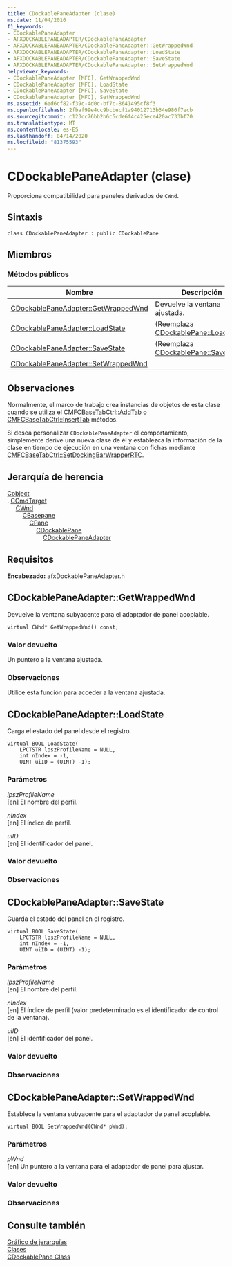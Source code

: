 ```yaml
---
title: CDockablePaneAdapter (clase)
ms.date: 11/04/2016
f1_keywords:
- CDockablePaneAdapter
- AFXDOCKABLEPANEADAPTER/CDockablePaneAdapter
- AFXDOCKABLEPANEADAPTER/CDockablePaneAdapter::GetWrappedWnd
- AFXDOCKABLEPANEADAPTER/CDockablePaneAdapter::LoadState
- AFXDOCKABLEPANEADAPTER/CDockablePaneAdapter::SaveState
- AFXDOCKABLEPANEADAPTER/CDockablePaneAdapter::SetWrappedWnd
helpviewer_keywords:
- CDockablePaneAdapter [MFC], GetWrappedWnd
- CDockablePaneAdapter [MFC], LoadState
- CDockablePaneAdapter [MFC], SaveState
- CDockablePaneAdapter [MFC], SetWrappedWnd
ms.assetid: 6ed6cf82-f39c-4d0c-bf7c-8641495cf8f3
ms.openlocfilehash: 2fbaf99e4cc9bcbecf1a94012713b34e986f7ecb
ms.sourcegitcommit: c123cc76bb2b6c5cde6f4c425ece420ac733bf70
ms.translationtype: MT
ms.contentlocale: es-ES
ms.lasthandoff: 04/14/2020
ms.locfileid: "81375593"
---
```

# <a name="cdockablepaneadapter-class"></a>CDockablePaneAdapter (clase)

Proporciona compatibilidad para paneles derivados de `CWnd`.

## <a name="syntax"></a>Sintaxis

```
class CDockablePaneAdapter : public CDockablePane
```

## <a name="members"></a>Miembros

### <a name="public-methods"></a>Métodos públicos

|Nombre|Descripción|
|----------|-----------------|
|[CDockablePaneAdapter::GetWrappedWnd](#getwrappedwnd)|Devuelve la ventana ajustada.|
|[CDockablePaneAdapter::LoadState](#loadstate)|(Reemplaza [CDockablePane::LoadState](cdockablepane-class.md#loadstate).)|
|[CDockablePaneAdapter::SaveState](#savestate)|(Reemplaza [CDockablePane::SaveState](cdockablepane-class.md).)|
|[CDockablePaneAdapter::SetWrappedWnd](#setwrappedwnd)||

## <a name="remarks"></a>Observaciones

Normalmente, el marco de trabajo crea instancias de objetos de esta clase cuando se utiliza el [CMFCBaseTabCtrl::AddTab](../../mfc/reference/cmfcbasetabctrl-class.md#addtab) o [CMFCBaseTabCtrl::InsertTab](../../mfc/reference/cmfcbasetabctrl-class.md#inserttab) métodos.

Si desea personalizar `CDockablePaneAdapter` el comportamiento, simplemente derive una nueva clase de él y establezca la información de la clase en tiempo de ejecución en una ventana con fichas mediante [CMFCBaseTabCtrl::SetDockingBarWrapperRTC](../../mfc/reference/cmfcbasetabctrl-class.md#setdockingbarwrapperrtc).

## <a name="inheritance-hierarchy"></a>Jerarquía de herencia

[Cobject](../../mfc/reference/cobject-class.md)\
.&nbsp;[CCmdTarget](../../mfc/reference/ccmdtarget-class.md)\
&nbsp;&nbsp;&nbsp;&nbsp;&nbsp;[CWnd](../../mfc/reference/cwnd-class.md)\
&nbsp;&nbsp;&nbsp;&nbsp;&nbsp;&nbsp;&nbsp;&nbsp;&nbsp;[CBasepane](../../mfc/reference/cbasepane-class.md)\
&nbsp;&nbsp;&nbsp;&nbsp;&nbsp;&nbsp;&nbsp;&nbsp;&nbsp;&nbsp;&nbsp;&nbsp;&nbsp;[CPane](../../mfc/reference/cpane-class.md)\
&nbsp;&nbsp;&nbsp;&nbsp;&nbsp;&nbsp;&nbsp;&nbsp;&nbsp;&nbsp;&nbsp;&nbsp;&nbsp;&nbsp;&nbsp;&nbsp;&nbsp;[CDockablePane](../../mfc/reference/cdockablepane-class.md)\
&nbsp;&nbsp;&nbsp;&nbsp;&nbsp;&nbsp;&nbsp;&nbsp;&nbsp;&nbsp;&nbsp;&nbsp;&nbsp;&nbsp;&nbsp;&nbsp;&nbsp;&nbsp;&nbsp;&nbsp;&nbsp;[CDockablePaneAdapter](../../mfc/reference/cdockablepaneadapter-class.md)

## <a name="requirements"></a>Requisitos

**Encabezado:** afxDockablePaneAdapter.h

## <a name="cdockablepaneadaptergetwrappedwnd"></a><a name="getwrappedwnd"></a>CDockablePaneAdapter::GetWrappedWnd

Devuelve la ventana subyacente para el adaptador de panel acoplable.

```
virtual CWnd* GetWrappedWnd() const;
```

### <a name="return-value"></a>Valor devuelto

Un puntero a la ventana ajustada.

### <a name="remarks"></a>Observaciones

Utilice esta función para acceder a la ventana ajustada.

## <a name="cdockablepaneadapterloadstate"></a><a name="loadstate"></a>CDockablePaneAdapter::LoadState

Carga el estado del panel desde el registro.

```
virtual BOOL LoadState(
    LPCTSTR lpszProfileName = NULL,
    int nIndex = -1,
    UINT uiID = (UINT) -1);
```

### <a name="parameters"></a>Parámetros

*lpszProfileName*<br/>
[en] El nombre del perfil.

*nIndex*<br/>
[en] El índice de perfil.

*uiID*<br/>
[en] El identificador del panel.

### <a name="return-value"></a>Valor devuelto

### <a name="remarks"></a>Observaciones

## <a name="cdockablepaneadaptersavestate"></a><a name="savestate"></a>CDockablePaneAdapter::SaveState

Guarda el estado del panel en el registro.

```
virtual BOOL SaveState(
    LPCTSTR lpszProfileName = NULL,
    int nIndex = -1,
    UINT uiID = (UINT) -1);
```

### <a name="parameters"></a>Parámetros

*lpszProfileName*<br/>
[en] El nombre del perfil.

*nIndex*<br/>
[en] El índice de perfil (valor predeterminado es el identificador de control de la ventana).

*uiID*<br/>
[en] El identificador del panel.

### <a name="return-value"></a>Valor devuelto

### <a name="remarks"></a>Observaciones

## <a name="cdockablepaneadaptersetwrappedwnd"></a><a name="setwrappedwnd"></a>CDockablePaneAdapter::SetWrappedWnd

Establece la ventana subyacente para el adaptador de panel acoplable.

```
virtual BOOL SetWrappedWnd(CWnd* pWnd);
```

### <a name="parameters"></a>Parámetros

*pWnd*<br/>
[en] Un puntero a la ventana para el adaptador de panel para ajustar.

### <a name="return-value"></a>Valor devuelto

### <a name="remarks"></a>Observaciones

## <a name="see-also"></a>Consulte también

[Gráfico de jerarquías](../../mfc/hierarchy-chart.md)<br/>
[Clases](../../mfc/reference/mfc-classes.md)<br/>
[CDockablePane Class](../../mfc/reference/cdockablepane-class.md)
